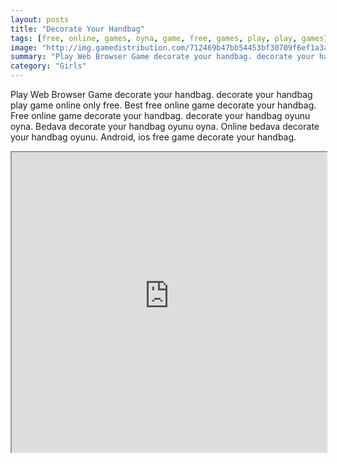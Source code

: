 ```yaml
---
layout: posts
title: "Decorate Your Handbag"
tags: [free, online, games, oyna, game, free, games, play, play, games]
image: "http://img.gamedistribution.com/712469b47bb54453bf30709f6ef1a3a0.jpg"
summary: "Play Web Browser Game decorate your handbag. decorate your handbag play game online only free. Best free online game decorate your handbag. Free online game decorate your handbag. decorate your handbag oyunu oyna. Bedava decorate your handbag oyunu oyna. Online bedava decorate your handbag oyunu. Android, ios free game decorate your handbag."
category: "Girls"
---
```


Play Web Browser Game decorate your handbag. decorate your handbag play game online only free. Best free online game decorate your handbag. Free online game decorate your handbag. decorate your handbag oyunu oyna. Bedava decorate your handbag oyunu oyna. Online bedava decorate your handbag oyunu. Android, ios free game decorate your handbag.

<iframe width="100%" height="480px;" src="http://flash.gamedistribution.com?game=712469b47bb54453bf30709f6ef1a3a0"></iframe>